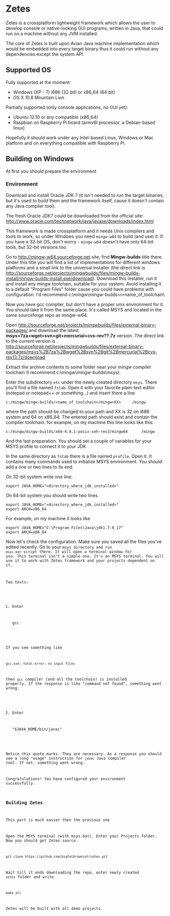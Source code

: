 Zetes
=========

Zetes is a crossplatform lightweight framework which allows the user to develop console or 
native-looking GUI programs, written in Java, that could run on a machine without any JVM installed.

The core of Zetes is built upon Avian Java machine implementation which would be embedded
into every target binary thus it could run without any dependencies except the system API.

## Supported OS

Fully supported at the moment:
* Windows (XP - 7) i686 (32 bit) or x86_64 (64 bit)
* OS X 10.8 Mountain Lion

Partially supported (only console applications, no GUI yet):
* Ubuntu 12.10 or any compatible (x86_64)
* Raspbian on Raspberry Pi board (armv6l processor, a Debian-based linux)

Hopefully it should work under any Intel-based Linux, Windows or Mac platform and on 
everything compatible with Raspberry Pi.

## Building on Windows

At first you should prepare the environment

### Environment

Download and install Oracle JDK 7 (it isn't needed to _run_ the target binaries, 
but it's used to _build_ them and the framework itself, cause it doesn't contain any Java
compiler tool).

The fresh Oracle JDK7 could be downloaded from the official site: 
http://www.oracle.com/technetwork/java/javase/downloads/index.html

This framework is made crossplatform and it needs Unix compilers and tools to work, so
under Windows you need <code>mingw-w64</code> to build (and use) it. If you have a 32-bit OS, don't worry -
<code>mingw-w64</code> doesn't have only 64-bit tools, but 32-bit versions too.

Go to http://mingw-w64.sourceforge.net site, find <b>Mingw-builds</b> title there. Under this title
you will find a list of implementations for different windows platforms and a small link to the
universal installer (the direct link is http://sourceforge.net/projects/mingwbuilds/files/mingw-builds-install/mingw-builds-install.exe/download).
Download this installer, run it and install any mingw toolchain, suitable for your system. 
Avoid installing it to a default "Program Files" folder cause you could have problems with configuration.
I'd recommend c:\mingw\mingw-builds\<i>name_of_toolchain</i>\

Now you have gcc compiler, but don't have a proper unix environment for it. You should take it
from the same place. It's called MSYS and located in the same sourceforge repo as mingw-w64.

Open http://sourceforge.net/projects/mingwbuilds/files/external-binary-packages/ and download the
latest <b>msys+7za+wget+svn+git+mercurial+cvs-rev??.7z</b> version. 
The direct link to the current version is http://sourceforge.net/projects/mingwbuilds/files/external-binary-packages/msys%2B7za%2Bwget%2Bsvn%2Bgit%2Bmercurial%2Bcvs-rev13.7z/download

Extract the archive contents to some folder near your mingw compiler toolchain (I recommend c:\mingw\mingw-builds\msys).

Enter the subdirectory <code>etc</code> under the newly created directory <code>msys</code>. 
There you'll find a file named <code>fstab</code>.
Open it with your favorite plain-text editor (notepad or notepad++ or something...) and insert there
a line
	
	c:/mingw/mingw-builds/<name_of_toolchain>/mingw<XX>		/mingw
	
where the path should be changed to your path and XX is 32 on i686 system and 64 on x86_64.
The entered path should exist and contain the compiler toolchain. for example, on my machine this
line looks like this:

	c:/mingw/mingw-builds/x64-4.8.1-posix-seh-rev3/mingw64		/mingw

And the last preparation. You should set a couple of variables for your MSYS profile to
connect it to your JDK.

In the same directory as <code>fstab</code> there is a file named <code>profile</code>. Open it.
It contains many commands used to initialize MSYS environment. You should add a one or two lines to 
its end.

On 32-bit system write one line:

	export JAVA_HOME="<directory_where_jdk_installed>"
	
On 64-bit system you should write two lines

	export JAVA_HOME="<directory_where_jdk_installed>"
	export ARCH=x86_64

For example, on my machine it looks like 

	export JAVA_HOME="C:\Program Files\Java\jdk1.7.0_17"
	export ARCH=x86_64
	
Now let's check the configuration. Make sure you saved all the files you've edited recently.
Go to your <code>msys</msys> directory and run <code>msys.bat</code> script there. It will open
a terminal window for you. This terminal isn't a simple one. It's an MSYS terminal. You will
use it to work with Zetes framework and your projects dependent on it. 

Two tests:
1. Enter

	gcc
	
If you see something like

	gcc.exe: fatal error: no input files
	
then <code>gcc</code> compiler (and all the toolchain) is installed properly. If the response is
like "command not found", something went wrong.

2. Enter

	"$JAVA_HOME/bin/javac"
	
Notice this quote marks. They are necessary. As a response you should see a long "usage" 
instruction for <code>javac</code> Java Compiler tool. If not, something went wrong.

Congratulations! You have configured your environment successfully.

### Building Zetes

This part is much easier then the previous one

Open the MSYS terminal (with msys.bat). Enter your Projects folder. Now you should get Zetes source.

	git clone https://github.com/bigfatbrowncat/zetes.git
	
Wait till it ends downloading the repo, enter newly created <code>zetes</code> folder and
write

	make all
	
Zetes will be built with all demo projects.